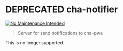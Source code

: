 # DEPRECATED cha-notifier

[![No Maintenance Intended](http://unmaintained.tech/badge.svg)](http://unmaintained.tech/)

> Server for send notifications to cha-pwa

This is no longer supported.
